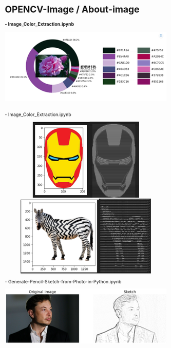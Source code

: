 # OPENCV-Image / About-image
#### - Image_Color_Extraction.ipynb
<p align="center">
<img src=img/img.png>
</p>
<br>
- Image_Color_Extraction.ipynb
<br>
<p align="center">
<img src=img/d.png><img src="img/d1.png" width=154><img src=img/d2.png  width=244><img src="img/d3.png" width=162>
</p>
- Generate-Pencil-Sketch-from-Photo-in-Python.ipynb
<p align="center">
<img src="img/elon.png">
</p>
